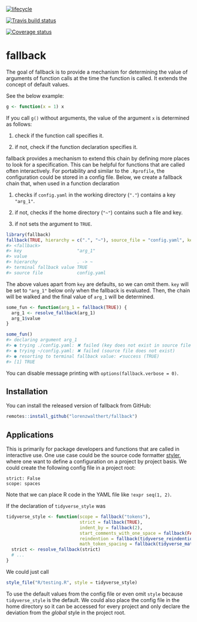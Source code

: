 
<!-- README.md is generated from README.Rmd. Please edit that file -->

[![lifecycle](https://img.shields.io/badge/lifecycle-experimental-orange.svg)](https://www.tidyverse.org/lifecycle/#experimental)

[![Travis build
status](https://travis-ci.org/lorenzwalthert/fallback.svg?branch=master)](https://travis-ci.org/lorenzwalthert/fallback)

[![Coverage
status](https://codecov.io/gh/lorenzwalthert/fallback/branch/master/graph/badge.svg)](https://codecov.io/github/lorenzwalthert/fallback?branch=master)

# fallback

The goal of fallback is to provide a mechanism for determining the value
of arguments of function calls at the time the function is called. It
extends the concept of default values.

See the below example:

``` r
g <- function(x = 1) x
```

If you call `g()` without arguments, the value of the argument `x` is
determined as follows:

1.  check if the function call specifies it.

2.  if not, check if the function declaration specifies it.

fallback provides a mechanism to extend this chain by defining more
places to look for a specification. This can be helpful for functions
that are called often interactively. For portability and similar to the
`.Rprofile`, the configuration could be stored in a config file. Below,
we create a fallback chain that, when used in a function declaration

1.  checks if `config.yaml` in the working directory (`"."`) contains a
    key `"arg_1"`.

2.  if not, checks if the home directory (`"~"`) contains such a file
    and key.

3.  if not sets the argument to `TRUE`.

<!-- end list -->

``` r
library(fallback)
fallback(TRUE, hierarchy = c(".", "~"), source_file = "config.yaml", key = "arg_1")
#> <fallback>
#> key                     "arg_1"
#> value                   
#> hierarchy               . -> ~
#> terminal fallback value TRUE
#> source file             config.yaml
```

The above values apart from `key` are defaults, so we can omit them.
`key` will be set to `"arg_1"` below only when the fallback is
evaluated. Then, the chain will be walked and the final value of `arg_1`
will be determined.

``` r
some_fun <- function(arg_1 = fallback(TRUE)) {
  arg_1 <- resolve_fallback(arg_1)
  arg_1$value
}

some_fun()
#> declaring argument arg_1 
#> ● trying ./config.yaml: ✖ failed (key does not exist in source file)
#> ● trying ~/config.yaml: ✖ failed (source file does not exist)
#> ● resorting to terminal fallback value: ✔success (TRUE)
#> [1] TRUE
```

You can disable message printing with `options(fallback.verbose = 0)`.

## Installation

You can install the released version of fallback from GitHub:

``` r
remotes::install_github("lorenzwalthert/fallback")
```

## Applications

This is primarily for package developers and functions that are called
in interactive use. One use case could be the source code formatter
[styler](https://styler.r-lib.org), where one want to define a
configuration on a project by project basis. We could create the
following config file in a project root:

    strict: False
    scope: spaces

Note that we can place R code in the YAML file like `!expr seq(1, 2)`.

If the declaration of `tidyverse_style` was

``` r
tidyverse_style <- function(scope = fallback("tokens"),
                            strict = fallback(TRUE),
                            indent_by = fallback(2),
                            start_comments_with_one_space = fallback(FALSE),
                            reindention = fallback(tidyverse_reindention()),
                            math_token_spacing = fallback(tidyverse_math_token_spacing())) {
  strict <- resolve_fallback(strict)
  # ...
}
```

We could just call

``` r
style_file("R/testing.R", style = tidyverse_style)
```

To use the default values from the config file or even omit `style`
because `tidyverse_style` is the default. We could also place the config
file in the home directory so it can be accessed for every project and
only declare the deviation from the *global* style in the project root.
